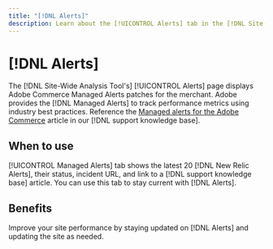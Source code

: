 ```yaml
---
title: "[!DNL Alerts]"
description: Learn about the [!UICONTROL Alerts] tab in the [!DNL Site-Wide Analysis Tool], when to use it, and its benefits.
---
```

# [!DNL Alerts]

The [!DNL Site-Wide Analysis Tool's] [!UICONTROL Alerts] page displays Adobe Commerce Managed Alerts patches for the merchant. Adobe provides the [!DNL Managed Alerts] to track performance metrics using industry best practices. Reference the [Managed alerts for the Adobe Commerce](https://support.magento.com/hc/en-us/articles/360045806832-Managed-alerts-for-Adobe-Commerce) article in our [!DNL support knowledge base].

## When to use

[!UICONTROL Managed Alerts] tab shows the latest 20 [!DNL New Relic Alerts], their status, incident URL, and link to a [!DNL support knowledge base] article. You can use this tab to stay current with [!DNL Alerts].  

## Benefits

Improve your site performance by staying updated on [!DNL Alerts] and updating the site as needed.

